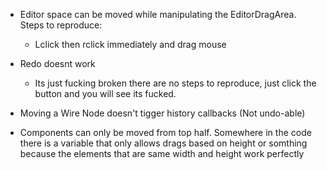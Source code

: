 * Editor space can be moved while manipulating the EditorDragArea.
Steps to reproduce:
    - Lclick then rclick immediately and drag mouse

* Redo doesnt work
  - Its just fucking broken there are no steps to reproduce, just click the button and you will see its fucked.

* Moving a Wire Node doesn't tigger history callbacks (Not undo-able)

* Components can only be moved from top half. Somewhere in the code there is a variable that only allows drags
    based on height or somthing because the elements that are same width and height work perfectly
